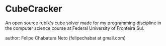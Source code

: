 # CubeCracker
An open source rubik's cube solver made for my programming discipline in the computer science course at Federal University of Fronteira Sul.

author: Felipe Chabatura Neto (felipechabat at gmail.com)
